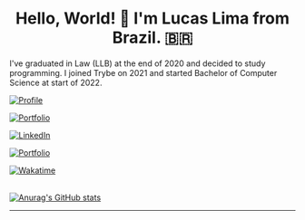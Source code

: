 <div align="center">
  <h1>Hello, World! 👋 I'm Lucas Lima from Brazil. 🇧🇷 </h1>
</div>

I've graduated in Law (LLB) at the end of 2020 and decided to study programming. I joined Trybe on 2021 and started Bachelor of Computer Science at start of 2022.

<div>
  
  [![Profile](https://komarev.com/ghpvc/?username=lucassauro&message=Visits&color=955bfb)](https://github.com/lucassauro)
   
  [![Portfolio](https://img.shields.io/static/v1?&label=Check+out&message=My+portfolio&color=955bfb&style=flat)](http://lucassauro.github.io)
  
  [![LinkedIn](https://img.shields.io/static/v1?logo=linkedin&label=Linkedin&message=Lucas+Lima&color=blue)](https://www.linkedin.com/in/lucas-lima-teixeira/)
  
  [![Portfolio](https://img.shields.io/static/v1?logo=hackerrank&label=HackerRank&message=Lucassauro&color=1ba94c&style=flat)](https://www.hackerrank.com/lucassauro)
  
  [![Wakatime](https://Wakatime.com/badge/user/c9ea92f1-9424-4e76-9310-0d296f97b568.svg)](https://Wakatime.com/@lucassauro)

       
</div>

<!-- <div align="center"> -->
  <br>
  <a href="https://github.com/lucassauro">
    <img align="center" src="https://github-readme-stats.vercel.app/api?username=lucassauro&count_private=true&show_icons=true&theme=github_dark" alt="Anurag's GitHub stats"/>
  </a>
  
<!--   <a href="https://wakatime.com/@lucassauro">
    <img align="center" src="https://github-readme-stats.vercel.app/api/wakatime?username=lucassauro&theme=github_dark" alt="willianrod's wakatime stats" />
  </a> -->

<!--   <a href="https://github.com/lucassauro">
    <img align="center" src="https://github-readme-stats.vercel.app/api/top-langs/?username=lucassauro&count_private=true&theme=github_dark" alt="Top languages" height="195" />
  </a> -->

<!-- </div> -->



* * *
